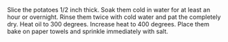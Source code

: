 Slice the potatoes 1/2 inch thick.
Soak them cold in water for at least an hour or overnight.
Rinse them twice with cold water and pat the completely dry.
Heat oil to 300 degrees.
Increase heat to 400 degrees.
Place them bake on paper towels and sprinkle immediately with salt.